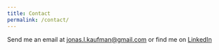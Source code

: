 ```yaml
---
title: Contact
permalink: /contact/
---
```


Send me an email at <a href="mailto:jonas.l.kaufman@gmail.com">jonas.l.kaufman@gmail.com</a> or find me on [LinkedIn](https://www.linkedin.com/in/jonaskaufman)
